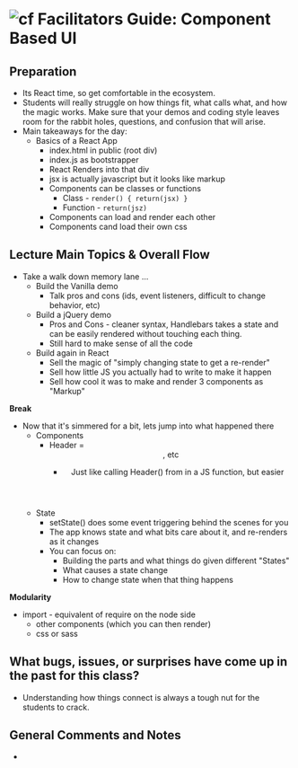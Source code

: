 ![cf](http://i.imgur.com/7v5ASc8.png) Facilitators Guide: Component Based UI
============================================================================

## Preparation
* Its React time, so get comfortable in the ecosystem.
* Students will really struggle on how things fit, what calls what, and how the magic works. Make sure that your demos and coding style leaves room for the rabbit holes, questions, and confusion that will arise.
* Main takeaways for the day:
  * Basics of a React App
    * index.html in public (root div)
    * index.js as bootstrapper
    * React Renders into that div
    * jsx is actually javascript but it looks like markup
    * Components can be classes or functions
      * Class - `render() { return(jsx) }`
      * Function - `return(jsz)`
    * Components can load and render each other
    * Components cand load their own css

## Lecture Main Topics & Overall Flow
* Take a walk down memory lane ...
  * Build the Vanilla demo
    * Talk pros and cons (ids, event listeners, difficult to change behavior, etc)
  * Build a jQuery demo
    * Pros and Cons - cleaner syntax, Handlebars takes a state and can be easily rendered without touching each thing.
    * Still hard to make sense of all the code
  * Build again in React
    * Sell the magic of "simply changing state to get a re-render"
    * Sell how little JS you actually had to write to make it happen
    * Sell how cool it was to make and render 3 components as "Markup"
    
**Break**

* Now that it's simmered for a bit, lets jump into what happened there
  * Components
    * Header = <Header />, etc
      * Just like calling Header() from in a JS function, but easier
  * State
    * setState() does some event triggering behind the scenes for you
    * The app knows state and what bits care about it, and re-renders as it changes
    * You can focus on:
      * Building the parts and what things do given different "States"
      * What causes a state change
      * How to change state when that thing happens

**Modularity**

* import - equivalent of require on the node side
  * other components (which you can then render)
  * css or sass



## What bugs, issues, or surprises have come up in the past for this class?
* Understanding how things connect is always a tough nut for the students to crack.

## General Comments and Notes
*
